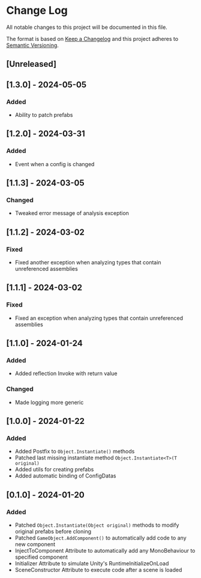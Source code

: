 # Change Log
All notable changes to this project will be documented in this file.

The format is based on [Keep a Changelog](http://keepachangelog.com/)
and this project adheres to [Semantic Versioning](http://semver.org/).

## [Unreleased]

## [1.3.0] - 2024-05-05

### Added
- Ability to patch prefabs

## [1.2.0] - 2024-03-31

### Added
- Event when a config is changed

## [1.1.3] - 2024-03-05

### Changed
- Tweaked error message of analysis exception

## [1.1.2] - 2024-03-02

### Fixed
- Fixed another exception when analyzing types that contain unreferenced assemblies

## [1.1.1] - 2024-03-02

### Fixed
- Fixed an exception when analyzing types that contain unreferenced assemblies

## [1.1.0] - 2024-01-24

### Added
- Added reflection Invoke with return value

### Changed
- Made logging more generic

## [1.0.0] - 2024-01-22

### Added
- Added Postfix to ``Object.Instantiate()`` methods
- Patched last missing instantiate method ``Object.Instantiate<T>(T original)``
- Added utils for creating prefabs
- Added automatic binding of ConfigDatas

## [0.1.0] - 2024-01-20

### Added
- Patched ``Object.Instantiate(Object original)`` methods to modify original prefabs before cloning
- Patched ``GameObject.AddComponent()`` to automatically add code to any new component
- InjectToComponent Attribute to automatically add any MonoBehaviour to specified component
- Initializer Attribute to simulate Unity's RuntimeInitializeOnLoad
- SceneConstructor Attribute to execute code after a scene is loaded